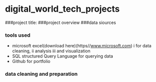 # digital_world_tech_projects
###project title:
###project overview
###data siources
### tools used
- microsoft excel(download here)(https//www.microsoft.com)
  i
for data cleaning,
  ii analysis
  iii and visualization
- SQL structured Query Language for querying data
- Github for portfolio

### data cleaning and preparation
